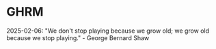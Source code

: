# GHRM

2025-02-06: "We don't stop playing because we grow old; we grow old because we stop playing." - George Bernard Shaw